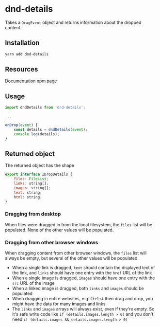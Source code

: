 # dnd-details

Takes a `DragEvent` object and returns information about the dropped content.

## Installation

```bash
yarn add dnd-details
```

## Resources

[Documentation](https://loopmode.github.io/dnd-details/)
[npm page](https://www.npmjs.com/package/dnd-details)

## Usage

```javascript
import dndDetails from 'dnd-details';

...

onDrop(event) {
    const details = dndDetails(event);
    console.log(details);
}
```

## Returned object

The returned object has the shape

```javascript
export interface IDropDetails {
    files: FileList;
    links: string[];
    images: string[];
    text: string;
    html: string;
}
```

### Dragging from desktop

When files were dragged in from the local filesystem, the `files` list will be populated.
None of the other values will be populated.

### Dragging from other browser windows

When dragging content from other browser windows, the `files` list will always be empty, but several of the other values will be populated.

-   When a single link is dragged, `text` should contain the displayed text of the link, and `links` should have one entry with the `href` URL of the link
-   When a single image is dragged, `images` should have one entry with the `src` URL of the image
-   When a linked image is dragged, both `links` and `images` should be populated
-   When dragging in entire websites, e.g. `Ctrl+A` then drag and drop, you might have the data for many images and links
-   The `links` and `images` arrays will always exist, even if they're empty. So it's safe write code like `if (details.images.length > 0)` and you don't need `if (details.images && details.images.length > 0)`
